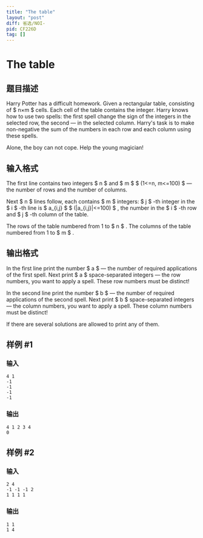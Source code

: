 ```yaml
---
title: "The table"
layout: "post"
diff: 省选/NOI-
pid: CF226D
tag: []
---
```


# The table

## 题目描述

Harry Potter has a difficult homework. Given a rectangular table, consisting of $ n×m $ cells. Each cell of the table contains the integer. Harry knows how to use two spells: the first spell change the sign of the integers in the selected row, the second — in the selected column. Harry's task is to make non-negative the sum of the numbers in each row and each column using these spells.

Alone, the boy can not cope. Help the young magician!

## 输入格式

The first line contains two integers $ n $ and $ m $ $ (1<=n, m<=100) $ — the number of rows and the number of columns.

Next $ n $ lines follow, each contains $ m $ integers: $ j $ -th integer in the $ i $ -th line is $ a_{i,j} $ $ (|a_{i,j}|<=100) $ , the number in the $ i $ -th row and $ j $ -th column of the table.

The rows of the table numbered from 1 to $ n $ . The columns of the table numbered from 1 to $ m $ .

## 输出格式

In the first line print the number $ a $ — the number of required applications of the first spell. Next print $ a $ space-separated integers — the row numbers, you want to apply a spell. These row numbers must be distinct!

In the second line print the number $ b $ — the number of required applications of the second spell. Next print $ b $ space-separated integers — the column numbers, you want to apply a spell. These column numbers must be distinct!

If there are several solutions are allowed to print any of them.

## 样例 #1

### 输入

```
4 1
-1
-1
-1
-1

```

### 输出

```
4 1 2 3 4 
0 

```

## 样例 #2

### 输入

```
2 4
-1 -1 -1 2
1 1 1 1

```

### 输出

```
1 1 
1 4 

```

